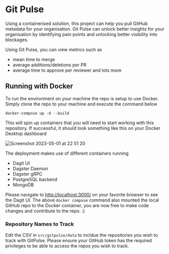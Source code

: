 # Git Pulse
Using a containerised solution, this project can help you pull GitHub metadata for your organisation.
Git Pulse can unlock better insights for your organisation by identifying pain points and unlocking better visibility into blockages.

Using Git Pulse, you can view metrics such as 
- mean time to merge
- average additions/deletions per PR
- average time to approve per reviewer
and lots more


## Running with Docker 
To run the environment on your machine the repo is setup to use Docker. Simply clone the repo to your machine and execute the command below 

```
docker-compose up -d --build
```

This will spin up containers that you will need to start working with this repository. If successful, it should look something like this on your Docker Desktop dashboard

![Screenshot 2023-05-01 at 22 51 20](https://user-images.githubusercontent.com/10533379/235496568-f949770b-b786-4065-aa31-6f0b482d26be.png)

The deployment makes use of different containers running
- Dagit UI
- Dagster Daemon
- Dagster gRPC
- PostgreSQL backend
- MongoDB

Please navigate to [http://localhost:3000/](http://localhost:3000/) on your favorite browser to see the Dagit UI. The above `docker compose` command also mounted the local GitHub repo to the Docker container, you are now free to make code changes and contribute to the repo. :) 


### Repository Names to Track
Edit the CSV in `src/gitpulse/data` to incldue the repositories you wish to track with GitPulse. Please ensure your GitHub token has the required privileges to be able to access the repos you wish to track.